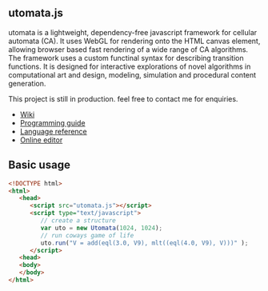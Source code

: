 
## utomata.js

utomata is a lightweight, dependency-free javascript framework for cellular automata (CA). It uses WebGL for rendering onto the HTML canvas element, allowing browser based fast rendering of a wide range of CA algorithms. The framework uses a custom functinal syntax for describing transition functions. It is designed for interactive explorations of novel algorithms in computational art and design, modeling, simulation and procedural content generation.

This project is still in production. feel free to contact me for enquiries. 

* [Wiki](https://github.com/soogbet/utomata.js/wiki)
* [Programming guide](https://github.com/soogbet/utomata.js/wiki/Programming-guide)
* [Language reference](https://github.com/soogbet/utomata.js/wiki/Language-reference)
* [Online editor](http://labofbabel.org/utomata)

## Basic usage

```html
<!DOCTYPE html>
<html>
   <head>
      <script src="utomata.js"></script>
      <script type="text/javascript">
         // create a structure
         var uto = new Utomata(1024, 1024);
         // run coways game of life
         uto.run("V = add(eql(3.0, V9), mlt((eql(4.0, V9), V)))" );
      </script>
   <head>
   <body>
   </body>
</html>
```
